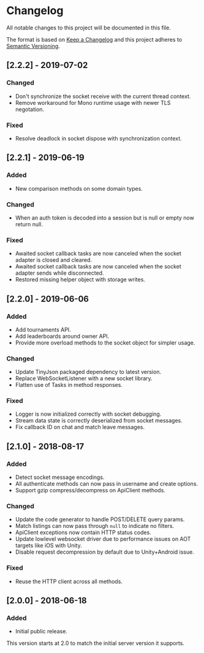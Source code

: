 # Changelog

All notable changes to this project will be documented in this file.

The format is based on [Keep a Changelog](http://keepachangelog.com/en/1.0.0/)
and this project adheres to [Semantic Versioning](http://semver.org/spec/v2.0.0.html).

## [2.2.2] - 2019-07-02
### Changed
- Don't synchronize the socket receive with the current thread context.
- Remove workaround for Mono runtime usage with newer TLS negotation.

### Fixed
- Resolve deadlock in socket dispose with synchronization context.

## [2.2.1] - 2019-06-19
### Added
- New comparison methods on some domain types.

### Changed
- When an auth token is decoded into a session but is null or empty now return null.

### Fixed
- Awaited socket callback tasks are now canceled when the socket adapter is closed and cleared.
- Awaited socket callback tasks are now canceled when the socket adapter sends while disconnected.
- Restored missing helper object with storage writes.

## [2.2.0] - 2019-06-06
### Added
- Add tournaments API.
- Add leaderboards around owner API.
- Provide more overload methods to the socket object for simpler usage.

### Changed
- Update TinyJson packaged dependency to latest version.
- Replace WebSocketListener with a new socket library.
- Flatten use of Tasks in method responses.

### Fixed
- Logger is now initialized correctly with socket debugging.
- Stream data state is correctly deserialized from socket messages.
- Fix callback ID on chat and match leave messages.

## [2.1.0] - 2018-08-17
### Added
- Detect socket message encodings.
- All authenticate methods can now pass in username and create options.
- Support gzip compress/decompress on ApiClient methods.

### Changed
- Update the code generator to handle POST/DELETE query params.
- Match listings can now pass through `null` to indicate no filters.
- ApiClient exceptions now contain HTTP status codes.
- Update lowlevel websocket driver due to performance issues on AOT targets like iOS with Unity.
- Disable request decompression by default due to Unity+Android issue.

### Fixed
- Reuse the HTTP client across all methods.

## [2.0.0] - 2018-06-18
### Added
- Initial public release.

This version starts at 2.0 to match the initial server version it supports.
